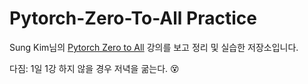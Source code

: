 # Pytorch-Zero-To-All Practice

Sung Kim님의 <a href="https://www.youtube.com/watch?v=SKq-pmkekTk&list=PLlMkM4tgfjnJ3I-dbhO9JTw7gNty6o_2m&index=1" target="_blank">Pytorch Zero to All</a> 강의를 보고 정리 및 실습한 저장소입니다.

다짐: 1일 1강 하지 않을 경우 저녁을 굶는다. 😵
